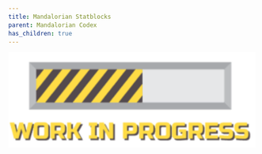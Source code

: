 ```yaml
---
title: Mandalorian Statblocks
parent: Mandalorian Codex
has_children: true
---
```


<img src='../../Images/workinprogress.png' style='width:500px;'>